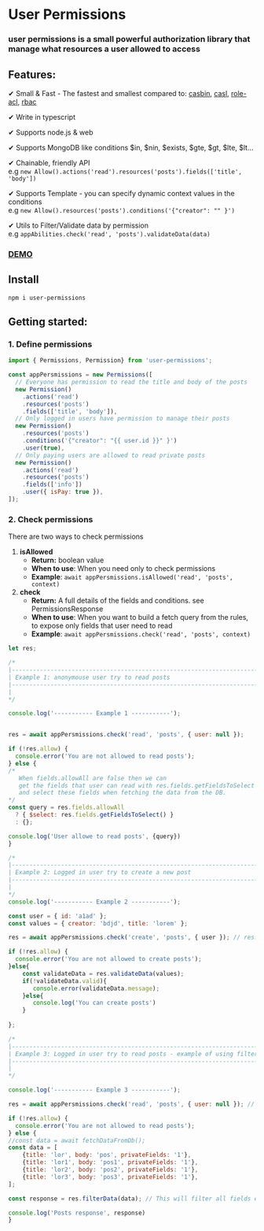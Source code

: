 # User Permissions

### user permissions is a small powerful authorization library that manage what resources a user allowed to access

## Features:

✔ Small & Fast - The fastest and smallest compared to: [casbin](https://github.com/casbin/casbin), [casl](https://github.com/stalniy/casl), [role-acl](https://github.com/tensult/role-acl), [rbac](https://github.com/seeden/rbac)

✔ Write in typescript

✔ Supports node.js & web

✔ Supports MongoDB like conditions $in, $nin, $exists, $gte, $gt, $lte, $lt...

✔ Chainable, friendly API  
e.g `new Allow().actions('read').resources('posts').fields(['title', 'body'])`

✔ Supports Template - you can specify dynamic context values in the conditions  
e.g `new Allow().resources('posts').conditions('{"creator": "" }')`

✔ Utils to Filter/Validate data by permission  
e.g `appAbilities.check('read', 'posts').validateData(data)`

### [DEMO](https://scrimba.com/c/cdVN9vCW)

## Install

`npm i user-permissions`

## Getting started:

### 1. Define permissions

```javascript
import { Permissions, Permission} from 'user-permissions';

const appPersmissions = new Permissions([
  // Everyone has permission to read the title and body of the posts
  new Permission()
    .actions('read')
    .resources('posts')
    .fields(['title', 'body']),
  // Only logged in users have permission to manage their posts
  new Permission()
    .resources('posts')
    .conditions('{"creator": "{{ user.id }}" }')
    .user(true),
  // Only paying users are allowed to read private posts
  new Permission()
    .actions('read')
    .resources('posts')
    .fields(['info'])
    .user({ isPay: true }),
]);
```

### 2. Check permissions

There are two ways to check permissions

1. **isAllowed**
   * **Return:** boolean value
   * **When to use**: When you need only to check permissions
   * **Example**: `await appPersmissions.isAllowed('read', 'posts', context)`
2. **check**
   * **Return:** A full details of the fields and conditions. see PermissionsResponse
   * **When to use**: When you want to build a fetch query from the rules, to expose only fields that user need to read
   * **Example**: `await appPersmissions.check('read', 'posts', context)`

```javascript
let res;

/*
|-----------------------------------------------------------------------------
| Example 1: anonymouse user try to read posts
|-----------------------------------------------------------------------------
|
*/

console.log('----------- Example 1 -----------');


res = await appPersmissions.check('read', 'posts', { user: null });

if (!res.allow) {
  console.error('You are not allowed to read posts');
} else {
/* 
   When fields.allowAll are false then we can
   get the fields that user can read with res.fields.getFieldsToSelect
   and select these fields when fetching the data from the DB.
*/
const query = res.fields.allowAll
  ? { $select: res.fields.getFieldsToSelect() }
  : {};

console.log('User allowe to read posts', {query})
}

/*
|-----------------------------------------------------------------------------
| Example 2: Logged in user try to create a new post
|-----------------------------------------------------------------------------
|
*/
console.log('----------- Example 2 -----------');

const user = { id: 'a1ad' };
const values = { creator: 'bdjd', title: 'lorem' };

res = await appPersmissions.check('create', 'posts', { user }); // res.allow = true

if (!res.allow) {
  console.error('You are not allowed to create posts');
}else{
    const validateData = res.validateData(values);
    if(!validateData.valid){
       console.error(validateData.message);   
    }else{
       console.log('You can create posts')
    }
    
};

/*
|-----------------------------------------------------------------------------
| Example 3: Logged in user try to read posts - example of using filter data
|-----------------------------------------------------------------------------
|
*/

console.log('----------- Example 3 -----------');

res = await appPersmissions.check('read', 'posts', { user: null }); // res.allow = true

if (!res.allow) {
  console.error('You are not allowed to read posts');
} else {
//const data = await fetchDataFromDb();
const data = [
    {title: 'lor', body: 'pos', privateFields: '1'},
    {title: 'lor1', body: 'pos1', privateFields: '1'},
    {title: 'lor2', body: 'pos2', privateFields: '1'},
    {title: 'lor3', body: 'pos3', privateFields: '1'},
];

const response = res.filterData(data); // This will filter all fields except title and body

console.log('Posts response', response)
}

```

### 

